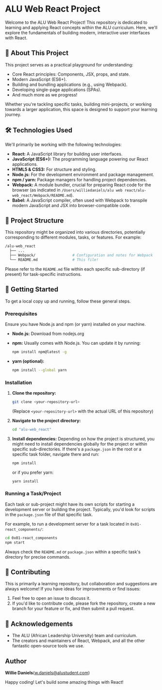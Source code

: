 # ALU Web React Project

Welcome to the ALU Web React Project! This repository is dedicated to learning and applying React concepts within the ALU curriculum. Here, we'll explore the fundamentals of building modern, interactive user interfaces with React.

## 🚀 About This Project

This project serves as a practical playground for understanding:

* Core React principles: Components, JSX, props, and state.
* Modern JavaScript (ES6+).
* Building and bundling applications (e.g., using Webpack).
* Developing single-page applications (SPAs).
* And much more as we progress!

Whether you're tackling specific tasks, building mini-projects, or working towards a larger application, this space is designed to support your learning journey.

## 🛠️ Technologies Used

We'll primarily be working with the following technologies:

* **React:** A JavaScript library for building user interfaces.
* **JavaScript (ES6+):** The programming language powering our React applications.
* **HTML5 & CSS3:** For structure and styling.
* **Node.js:** For the development environment and package management.
* **npm / yarn:** Package managers for handling project dependencies.
* **Webpack:** A module bundler, crucial for preparing React code for the browser (as indicated in `/Users/williedaniels/alu web react/alu-web_react/Webpack/README.md`).
* **Babel:** A JavaScript compiler, often used with Webpack to transpile modern JavaScript and JSX into browser-compatible code.

## 📁 Project Structure

This repository might be organized into various directories, potentially corresponding to different modules, tasks, or features. For example:

```bash
/alu-web_react
  ├── ...
  ├── Webpack/                 # Configuration and notes for Webpack
  └── README.md                # This file!
```

Please refer to the `README.md` file within each specific sub-directory (if present) for task-specific instructions.

## 🏁 Getting Started

To get a local copy up and running, follow these general steps.

### Prerequisites

Ensure you have Node.js and npm (or yarn) installed on your machine.

* **Node.js:** Download from nodejs.org
* **npm:** Usually comes with Node.js. You can update it by running:

    ```sh
    npm install npm@latest -g
    ```

* **yarn (optional):**

    ```sh
    npm install --global yarn
    ```

### Installation

1. **Clone the repository:**

    ```sh
    git clone <your-repository-url>
    ```

    (Replace `<your-repository-url>` with the actual URL of this repository)

2. **Navigate to the project directory:**

    ```sh
    cd "alu-web_react"
    ```

3. **Install dependencies:**
    Depending on how the project is structured, you might need to install dependencies globally for the project or within specific sub-directories.
    If there's a `package.json` in the root or a specific task folder, navigate there and run:

    ```sh
    npm install
    ```

    or if you prefer yarn:

    ```sh
    yarn install
    ```

### Running a Task/Project

Each task or sub-project might have its own scripts for starting a development server or building the project. Typically, you'd look for scripts in the `package.json` file of that specific task.

For example, to run a development server for a task located in `0x01-react_components/`:

```sh
cd 0x01-react_components
npm start
```

Always check the `README.md` or `package.json` within a specific task's directory for precise commands.

## 🤝 Contributing

This is primarily a learning repository, but collaboration and suggestions are always welcome! If you have ideas for improvements or find issues:

1. Feel free to open an issue to discuss it.
2. If you'd like to contribute code, please fork the repository, create a new branch for your feature or fix, and then submit a pull request.

## 🙏 Acknowledgements

* The ALU (African Leadership University) team and curriculum.
* The creators and maintainers of React, Webpack, and all the other fantastic open-source tools we use.

## Author

**Willie Daniels**([w.daniels@alustudent.com](mailto:w.daniels@alustudent.com))

Happy coding! Let's build some amazing things with React!
